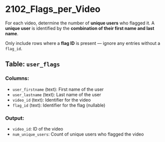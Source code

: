 # 2102_Flags_per_Video

For each video, determine the number of **unique users** who flagged it. A **unique user** is identified by the **combination of their first name and last name**. 

Only include rows where a **flag ID** is present — ignore any entries without a `flag_id`.

## Table: `user_flags`

### Columns:
- `user_firstname` (text): First name of the user
- `user_lastname` (text): Last name of the user
- `video_id` (text): Identifier for the video
- `flag_id` (text): Identifier for the flag (nullable)

### Output:
- `video_id`: ID of the video
- `num_unique_users`: Count of unique users who flagged the video
